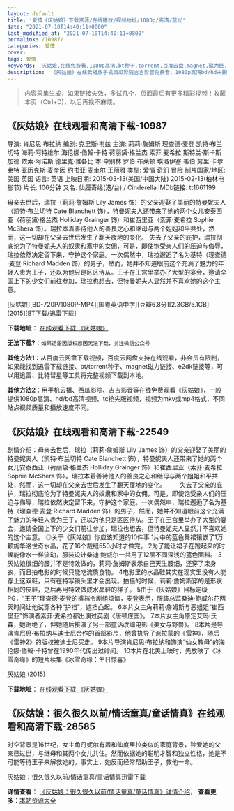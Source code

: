 ```yaml
---
layout: default
title: '爱情《灰姑娘》下载资源/在线播放/视频地址/1080p/高清/蓝光'
date: "2021-07-10T14:40:11+0800"
last_modified_at: "2021-07-10T14:40:11+0800"
permalink: /10987/
categories: 爱情
cover:
tags: 爱情
keywords: '灰姑娘,在线免费看,1080p高清,bt种子,torrent,百度云盘,magnet,磁力链,迅雷下载资源'
description: '《灰姑娘》在线云播放手机西瓜影院吉吉影音免费看，1080p高清bd/hd未删减完整版和tc抢先枪版，mkv/mp4格式，附带bt/torrent种子、magnet/磁力链、百度云盘、网盘资源迅雷下载链接'
---
```


>内容采集生成，如果链接失效，多试几个，页面最后有更多精彩视频！收藏本页（Ctrl+D)，以后再找不麻烦。


## 《灰姑娘》在线观看和高清下载-10987

导演: 肯尼思·布拉纳 编剧: 克里斯·韦兹 主演: 莉莉·詹姆斯 理查德·麦登 凯特·布兰切特 海莉·阿特维尔 海伦娜·伯翰·卡特 荷丽黛·格兰杰 索菲 麦希拉 斯特兰·斯卡斯加德 侬索·阿诺斯 德里克·雅各比 本·卓别林 罗伯·布莱顿 埃洛伊塞·韦伯 劳里·卡尔弗特 亚历克斯·麦奎因 约书亚·麦圭尔 王丽雅 类型: 爱情 奇幻 冒险 制片国家/地区: 美国 英国 语言: 英语 上映日期: 2015-03-13(美国/中国大陆) 2015-02-13(柏林电影节) 片长: 106分钟 又名: 仙履奇缘(港/台) / Cinderella IMDb链接: tt1661199

母亲去世后，瑞拉（莉莉·詹姆斯 Lily James 饰）的父亲迎娶了美丽的特曼妮夫人（凯特·布兰切特 Cate Blanchett 饰），特曼妮夫人还带来了她的两个女儿安泰西亚（荷丽黛·格兰杰 Holliday Grainger 饰）和崔西里亚（索菲·麦希拉 Sophie McShera 饰）。瑞拉本着善待他人的善良之心和继母与两个姐姐和平共处，然而，这一切却在父亲去世后发生了翻天覆地的变化。 失去了父亲的庇护，瑞拉彻底沦为了特曼妮夫人的奴隶和家中的女佣，可是，即使饱受亲人们的压迫与侮辱，瑞拉依然决定留下来，守护这个家庭。一次偶然中，瑞拉邂逅了名为基特（理查德·麦登 Richard Madden 饰）的男子，然而，她并不知道眼前这个充满了魅力的年轻人贵为王子，还以为他只是区区侍从。王子在王宫里举办了大型的宴会，邀请全国上下的少女们前往参加，瑞拉也想去，但特曼妮夫人显然并不喜欢她的这个主意。


[灰姑娘][BD-720P/1080P-MP4][国粤英语中字][豆瓣6.8分][2.3GB/5.1GB][2015][BT下载/迅雷下载]

**下载地址**： [在线观看下载 《灰姑娘》](https://www.btdx8.com/torrent/cinderella_2015.html) 


**无法下载?**：`如果迅雷因版权原因无法下载，关注微信公众号 `

**其他方法1**：从百度云网盘下载视频，百度云网盘支持在线观看，非会员有限制，如果能找到迅雷下载链接、bt/torrent种子、magnet磁力链接、e2dk链接等，可以用迅雷、比特彗星等工具将完整视频下载到本地。

**其他方法2**：用手机云播、西瓜影院、吉吉影音等在线免费观看《灰姑娘》，一般提供1080p高清、hd/bd高清视频、tc抢先版视频，视频为mkv或mp4格式，不同站点视频质量和播放速度不同。


## 《灰姑娘》在线观看和高清下载-22549

剧情介绍：母亲去世后，瑞拉（莉莉·詹姆斯 Lily James 饰）的父亲迎娶了美丽的特曼妮夫人（凯特·布兰切特 Cate Blanchett 饰），特曼妮夫人还带来了她的两个女儿安泰西亚（荷丽黛·格兰杰 Holliday Grainger 饰）和崔西里亚（索菲·麦希拉 Sophie McShera 饰）。瑞拉本着善待他人的善良之心和继母与两个姐姐和平共处，然而，这一切却在父亲去世后发生了翻天覆地的变化。   　　失去了父亲的庇护，瑞拉彻底沦为了特曼妮夫人的奴隶和家中的女佣，可是，即使饱受亲人们的压迫与侮辱，瑞拉依然决定留下来，守护这个家庭。一次偶然中，瑞拉邂逅了名为基特（理查德·麦登 Richard Madden 饰）的男子，然而，她并不知道眼前这个充满了魅力的年轻人贵为王子，还以为他只是区区侍从。王子在王宫里举办了大型的宴会，邀请全国上下的少女们前往参加，瑞拉也想去，但特曼妮夫人显然并不喜欢她的这个主意。 ◎关于《灰姑娘》你应该知道的10件事   1片中的蓝色舞裙镶嵌了1万颗施华洛世奇水晶，花了16个裁缝550小时才做完。   2为了能让裙子在跑起来的时候能像水一样流动，服装设计桑迪·鲍威尔一共用了12层不同深浅的蓝色面料。   3灰姑娘很细的腰并不是特效做的，莉莉·詹姆斯表示自己天生腰细，还穿了束身衣，而且拍电影的时候只能吃流质食物。   4电影里的水晶鞋其实在现实里没有人能穿上这双鞋，只有在特写镜头里才会出现。拍摄的时候，莉莉·詹姆斯穿的是形状相同的皮鞋，之后再用特效做成水晶鞋的样子。   5由于《灰姑娘》目标定级PG，“王子”理查德·麦登的裤裆令剧组烦恼，麦登表示，服装总监桑迪·鲍威尔花两天时间让他试穿各种“护裆”，遮挡凸起。   6本片女主角莉莉·詹姆斯与恶姐姐“崔西里亚”饰演者索菲·麦希拉都出演过英剧《唐顿庄园》。   7本片女主角原定艾玛·沃森，她谢绝了，但她随后接演了另一部童话改编电影《美女与野兽》。   8本片是导演肯尼思·布拉纳与迪士尼合作的首部影片，他曾执导了派拉蒙的《雷神》，随后《雷神2》的版权被迪士尼买走。   9本片导演肯尼思·布拉纳和饰演“仙女教母”的海伦娜·伯翰·卡特曾在1990年代传出过绯闻。   10本片在北美上映时，先放映了《冰雪奇缘》的短片续集《冰雪奇缘：生日惊喜》


灰姑娘 (2015)

**下载地址**： [在线观看下载 《灰姑娘》](https://www.btbtdy.me/btdy/dy411.html) 


## 《灰姑娘：很久很久以前/情话童真/童话情真》在线观看和高清下载-28585

时空背景是16世纪，女主角丹妮尔有着和仙度里拉类似的家庭背景，钟爱她的父亲已过世，与继母和其两个女儿共住。然而依据她的聪明才智和独立性格，她是不可能等待王子来解救她的。事实上，她反而经常帮助王子，救他一命。


灰姑娘：很久很久以前/情话童真/童话情真迅雷下载

**详情查看**： [《灰姑娘：很久很久以前/情话童真/童话情真》详情介绍](/movie/28585/)， **查看更多**：[本站资源大全](/movie/t/all/)

